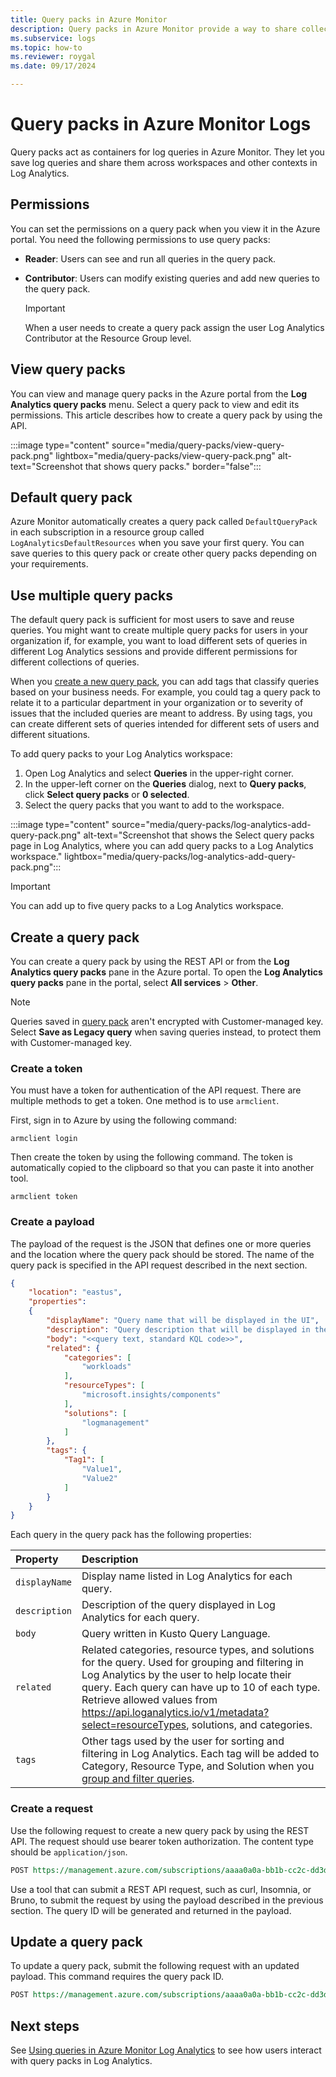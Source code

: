 ```yaml
---
title: Query packs in Azure Monitor
description: Query packs in Azure Monitor provide a way to share collections of log queries in multiple Log Analytics workspaces. 
ms.subservice: logs
ms.topic: how-to
ms.reviewer: roygal
ms.date: 09/17/2024

---
```


# Query packs in Azure Monitor Logs
Query packs act as containers for log queries in Azure Monitor. They let you save log queries and share them across workspaces and other contexts in Log Analytics.

## Permissions
You can set the permissions on a query pack when you view it in the Azure portal. You need the following permissions to use query packs:

- **Reader**: Users can see and run all queries in the query pack.
- **Contributor**: Users can modify existing queries and add new queries to the query pack.

  > [!IMPORTANT]
  > When a user needs to create a query pack assign the user Log Analytics Contributor at the Resource Group level.
## View query packs
You can view and manage query packs in the Azure portal from the **Log Analytics query packs** menu. Select a query pack to view and edit its permissions. This article describes how to create a query pack by using the API.
<!-- convertborder later -->
:::image type="content" source="media/query-packs/view-query-pack.png" lightbox="media/query-packs/view-query-pack.png" alt-text="Screenshot that shows query packs." border="false":::

## Default query pack
Azure Monitor automatically creates a query pack called `DefaultQueryPack` in each subscription in a resource group called `LogAnalyticsDefaultResources` when you save your first query. You can save queries to this query pack or create other query packs depending on your requirements.

## Use multiple query packs

The default query pack is sufficient for most users to save and reuse queries. You might want to create multiple query packs for users in your organization if, for example, you want to load different sets of queries in different Log Analytics sessions and provide different permissions for different collections of queries.

When you [create a new query pack](#create-a-query-pack), you can add tags that classify queries based on your business needs. For example, you could tag a query pack to relate it to a particular department in your organization or to severity of issues that the included queries are meant to address. By using tags, you can create different sets of queries intended for different sets of users and different situations.

To add query packs to your Log Analytics workspace: 

1. Open Log Analytics and select **Queries** in the upper-right corner.
1. In the upper-left corner on the **Queries** dialog, next to **Query packs**, click **Select query packs** or **0 selected**.
1. Select the query packs that you want to add to the workspace.

:::image type="content" source="media/query-packs/log-analytics-add-query-pack.png" alt-text="Screenshot that shows the Select query packs page in Log Analytics, where you can add query packs to a Log Analytics workspace." lightbox="media/query-packs/log-analytics-add-query-pack.png":::

> [!IMPORTANT]
> You can add up to five query packs to a Log Analytics workspace.

## Create a query pack
You can create a query pack by using the REST API or from the **Log Analytics query packs** pane in the Azure portal. To open the **Log Analytics query packs** pane in the portal, select **All services** > **Other**.

> [!NOTE]
> Queries saved in [query pack](./query-packs.md) aren't encrypted with Customer-managed key. Select **Save as Legacy query** when saving queries instead, to protect them with Customer-managed key.

### Create a token
You must have a token for authentication of the API request. There are multiple methods to get a token. One method is to use `armclient`.

First, sign in to Azure by using the following command:

```
armclient login
```

Then create the token by using the following command. The token is automatically copied to the clipboard so that you can paste it into another tool.

```
armclient token
```

### Create a payload
The payload of the request is the JSON that defines one or more queries and the location where the query pack should be stored. The name of the query pack is specified in the API request described in the next section.

```json
{
    "location": "eastus",
    "properties":
    {
        "displayName": "Query name that will be displayed in the UI",
        "description": "Query description that will be displayed in the UI",
        "body": "<<query text, standard KQL code>>",
        "related": {
            "categories": [
                "workloads"
            ],
            "resourceTypes": [
                "microsoft.insights/components"
            ],
            "solutions": [
                "logmanagement"
            ]
        },
        "tags": {
            "Tag1": [
                "Value1",
                "Value2"
            ]
        }
    }
}
```

Each query in the query pack has the following properties:

| Property | Description |
|:---|:---|
| `displayName` | Display name listed in Log Analytics for each query. |
| `description` | Description of the query displayed in Log Analytics for each query. |
| `body`        | Query written in Kusto Query Language. |
| `related`    | Related categories, resource types, and solutions for the query. Used for grouping and filtering in Log Analytics by the user to help locate their query. Each query can have up to 10 of each type. Retrieve allowed values from https://api.loganalytics.io/v1/metadata?select=resourceTypes, solutions, and categories. |
| `tags`        | Other tags used by the user for sorting and filtering in Log Analytics. Each tag will be added to Category, Resource Type, and Solution when you [group and filter queries](queries.md#find-and-filter-queries). |

### Create a request
Use the following request to create a new query pack by using the REST API. The request should use bearer token authorization. The content type should be `application/json`.

```rest
POST https://management.azure.com/subscriptions/aaaa0a0a-bb1b-cc2c-dd3d-eeeeee4e4e4e/resourceGroups/my-resource-group/providers/Microsoft.Insights/querypacks/my-query-pack?api-version=2019-09-01
```

Use a tool that can submit a REST API request, such as curl, Insomnia, or Bruno, to submit the request by using the payload described in the previous section. The query ID will be generated and returned in the payload.

## Update a query pack
To update a query pack, submit the following request with an updated payload. This command requires the query pack ID.

```rest
POST https://management.azure.com/subscriptions/aaaa0a0a-bb1b-cc2c-dd3d-eeeeee4e4e4e/resourceGroups/my-resource-group/providers/Microsoft.Insights/querypacks/my-query-pack/queries/query-id/?api-version=2019-09-01
```

## Next steps

See [Using queries in Azure Monitor Log Analytics](queries.md) to see how users interact with query packs in Log Analytics.
